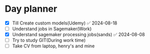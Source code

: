 

# Day planner

- [x] Till Create custom models(Udemy) ✅ 2024-08-18
- [ ] Understand jobs in Sagemaker(Work)
- [x] Understand sagemaker processing jobs(sands) ✅ 2024-08-08
- [ ] Try to study GIT(During work time)
- [ ] Take CV from laptop, henry's and mine